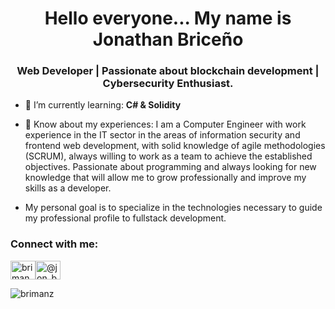 <h1 align="center">Hello everyone... My name is Jonathan Briceño</h1>
<h3 align="center"> Web Developer | Passionate about blockchain development | Cybersecurity Enthusiast.</h3>

- 🌱 I’m currently learning: **C# & Solidity**

- 📄 Know about my experiences: I am a Computer Engineer with work experience in the IT sector in the areas of information security and frontend web development, with solid knowledge of agile methodologies (SCRUM), always willing to work as a team to achieve the established objectives. Passionate about programming and always looking for new knowledge that will allow me to grow professionally and improve my skills as a developer. 

- My personal goal is to specialize in the technologies necessary to guide my professional profile to fullstack development.

<h3 align="left">Connect with me:</h3>
<p align="left">
<a href="https://linkedin.com/in/brimanz-frontend" target="blank"><img align="center" src="https://raw.githubusercontent.com/rahuldkjain/github-profile-readme-generator/master/src/images/icons/Social/linked-in-alt.svg" alt="brimanz-frontend" height="30" width="40" /></a><a href="https://twitter.com/@jon_brimanz" target="blank"><img align="center" src="https://raw.githubusercontent.com/rahuldkjain/github-profile-readme-generator/master/src/images/icons/Social/twitter.svg" alt="@jon_brimanz" height="30" width="40" /></a></p>

<p><img align="left" src="https://github-readme-stats.vercel.app/api/top-langs?username=brimanz&show_icons=true&locale=en&layout=compact" alt="brimanz" /></p>
